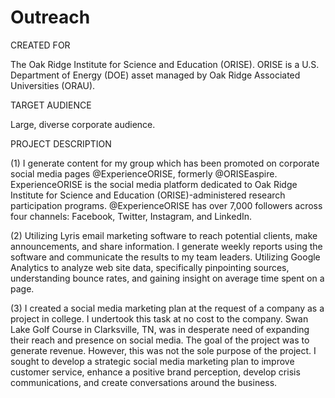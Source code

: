 # Outreach
CREATED FOR									

The Oak Ridge Institute for Science and Education (ORISE). ORISE is a U.S. Department of Energy (DOE) asset managed by Oak Ridge Associated Universities (ORAU).																		
									
TARGET AUDIENCE									

Large, diverse corporate audience.									
									
PROJECT DESCRIPTION									

(1) I generate content for my group which has been promoted on corporate social media pages @ExperienceORISE, formerly @ORISEaspire. ExperienceORISE is the social media platform dedicated to Oak Ridge Institute for Science and Education (ORISE)-administered research participation programs. @ExperienceORISE has over 7,000 followers across four channels: Facebook, Twitter, Instagram, and LinkedIn. 

(2) Utilizing Lyris email marketing software to reach potential clients, make announcements, and share information. I generate weekly reports using the software and communicate the results to my team leaders. Utilizing Google Analytics to analyze web site data, specifically pinpointing sources, understanding bounce rates, and gaining insight on average time spent on a page.

(3) I created a social media marketing plan at the request of a company as a project in college. I undertook this task at no cost to the company. Swan Lake Golf Course in Clarksville, TN, was in desperate need of expanding their reach and presence on social media. The goal of the project was to generate revenue. However, this was not the sole purpose of the project. I sought to develop a strategic social media marketing plan to improve customer service, enhance a positive brand perception, develop crisis communications, and create conversations around the business. 
